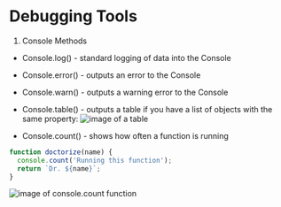 # Debugging Tools

1. Console Methods

* Console.log() - standard logging of data into the Console
* Console.error() - outputs an error to the Console
* Console.warn() - outputs a warning error to the Console
* Console.table() - outputs a table if you have a list of objects with the same property:
![image of a table](https://res.cloudinary.com/orla2020/image/upload/v1582095727/Javascript%20Course%20by%20Wes%20Bos/console-table_s9mtxo.png)

* Console.count() - shows how often a function is running
```Javascript
function doctorize(name) {
  console.count('Running this function');
  return `Dr. ${name}`;
}
```
![image of console.count function](https://res.cloudinary.com/orla2020/image/upload/v1582096408/Javascript%20Course%20by%20Wes%20Bos/console-count_dovky9.png)